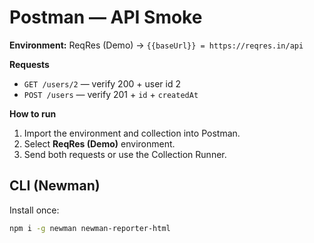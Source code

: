 # Postman — API Smoke

**Environment:** ReqRes (Demo) → `{{baseUrl}} = https://reqres.in/api`  

**Requests**
- `GET /users/2` — verify 200 + user id 2  
- `POST /users` — verify 201 + `id` + `createdAt`

**How to run**
1. Import the environment and collection into Postman.
2. Select **ReqRes (Demo)** environment.
3. Send both requests or use the Collection Runner.

## CLI (Newman)

Install once:
```bash
npm i -g newman newman-reporter-html
